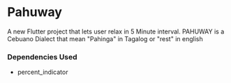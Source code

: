 # Pahuway

A new Flutter project that lets user relax in 5 Minute interval. PAHUWAY is a Cebuano Dialect that mean "Pahinga" in Tagalog or "rest" in english

### Dependencies Used
- percent_indicator
